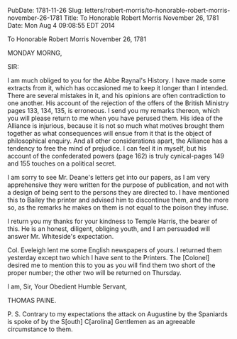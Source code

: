 PubDate: 1781-11-26
Slug: letters/robert-morris/to-honorable-robert-morris-november-26-1781
Title: To Honorable Robert Morris  November 26, 1781
Date: Mon Aug  4 09:08:55 EDT 2014

   To Honorable Robert Morris  November 26, 1781

   MONDAY MORNG,

   SIR:

   I am much obliged to you for the Abbe Raynal's History. I have made some
   extracts from it, which has occasioned me to keep it longer than I
   intended. There are several mistakes in it, and his opinions are often
   contradiction to one another. His account of the rejection of the offers
   of the British Ministry pages 133, 134, 135, is erroneous. I send you my
   remarks thereon, which you will please return to me when you have perused
   them. His idea of the Alliance is injurious, because it is not so much
   what motives brought them together as what consequences will ensue from it
   that is the object of philosophical enquiry. And all other considerations
   apart, the Alliance has a tendency to free the mind of prejudice. I can
   feel it in myself, but his account of the confederated powers (page 162)
   is truly cynical-pages 149 and 155 touches on a political secret.

   I am sorry to see Mr. Deane's letters get into our papers, as I am very
   apprehensive they were written for the purpose of publication, and not
   with a design of being sent to the persons they are directed to. I have
   mentioned this to Bailey the printer and advised him to discontinue them,
   and the more so, as the remarks he makes on them is not equal to the
   poison they infuse.

   I return you my thanks for your kindness to Temple Harris, the bearer of
   this. He is an honest, diligent, obliging youth, and I am persuaded will
   answer Mr. Whiteside's expectation.

   Col. Eveleigh lent me some English newspapers of yours. I returned them
   yesterday except two which I have sent to the Printers. The [Colonel]
   desired me to mention this to you as you will find them two short of the
   proper number; the other two will be returned on Thursday.

   I am, Sir, Your Obedient Humble Servant,

   THOMAS PAINE.

   P. S. Contrary to my expectations the attack on Augustine by the Spaniards
   is spoke of by the S[outh] C[arolina] Gentlemen as an agreeable
   circumstance to them.


